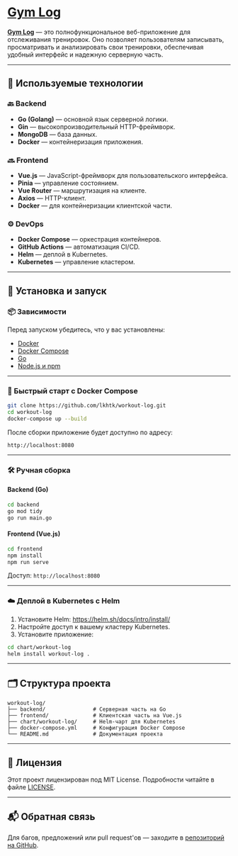 
# [Gym Log](https://workout.lkhtk.me/)

**[Gym Log](https://workout.lkhtk.me/)** — это полнофункциональное веб-приложение для отслеживания тренировок. Оно позволяет пользователям записывать, просматривать и анализировать свои тренировки, обеспечивая удобный интерфейс и надежную серверную часть.

---

## 🧰 Используемые технологии

### 🔙 Backend

- **Go (Golang)** — основной язык серверной логики.
- **Gin** — высокопроизводительный HTTP-фреймворк.
- **MongoDB** — база данных.
- **Docker** — контейнеризация приложения.

### 🔜 Frontend

- **Vue.js** — JavaScript-фреймворк для пользовательского интерфейса.
- **Pinia** — управление состоянием.
- **Vue Router** — маршрутизация на клиенте.
- **Axios** — HTTP-клиент.
- **Docker** — для контейнеризации клиентской части.

### ⚙️ DevOps

- **Docker Compose** — оркестрация контейнеров.
- **GitHub Actions** — автоматизация CI/CD.
- **Helm** — деплой в Kubernetes.
- **Kubernetes** — управление кластером.

---

## 🚀 Установка и запуск

### 📦 Зависимости

Перед запуском убедитесь, что у вас установлены:

- [Docker](https://www.docker.com/)
- [Docker Compose](https://docs.docker.com/compose/)
- [Go](https://golang.org/)
- [Node.js и npm](https://nodejs.org/)

---

### 🔧 Быстрый старт с Docker Compose

```bash
git clone https://github.com/lkhtk/workout-log.git
cd workout-log
docker-compose up --build
```

После сборки приложение будет доступно по адресу:

```
http://localhost:8080
```

---

### 🛠️ Ручная сборка

#### Backend (Go)

```bash
cd backend
go mod tidy
go run main.go
```

#### Frontend (Vue.js)

```bash
cd frontend
npm install
npm run serve
```

Доступ: `http://localhost:8080`

---

### ☁️ Деплой в Kubernetes с Helm

1. Установите Helm: https://helm.sh/docs/intro/install/
2. Настройте доступ к вашему кластеру Kubernetes.
3. Установите приложение:

```bash
cd chart/workout-log
helm install workout-log .
```

---

## 🗂 Структура проекта

```
workout-log/
├── backend/               # Серверная часть на Go
├── frontend/              # Клиентская часть на Vue.js
├── chart/workout-log/     # Helm-чарт для Kubernetes
├── docker-compose.yml     # Конфигурация Docker Compose
└── README.md              # Документация проекта
```

---

## 📄 Лицензия

Этот проект лицензирован под MIT License. Подробности читайте в файле [LICENSE](https://github.com/lkhtk/workout-log/blob/main/LICENSE).

---

## 📬 Обратная связь

Для багов, предложений или pull request'ов — заходите в [репозиторий на GitHub](https://github.com/lkhtk/workout-log).

